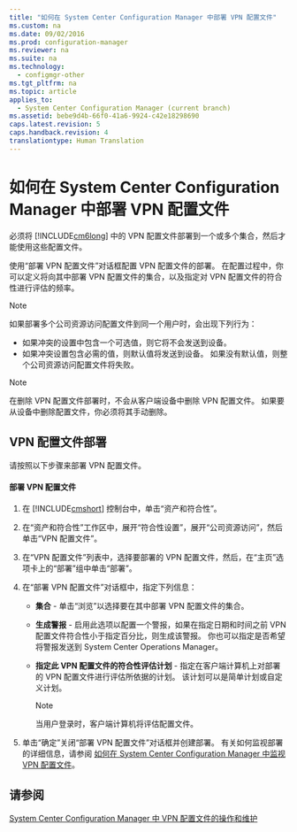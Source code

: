 ```yaml
---
title: "如何在 System Center Configuration Manager 中部署 VPN 配置文件"
ms.custom: na
ms.date: 09/02/2016
ms.prod: configuration-manager
ms.reviewer: na
ms.suite: na
ms.technology: 
  - configmgr-other
ms.tgt_pltfrm: na
ms.topic: article
applies_to: 
  - System Center Configuration Manager (current branch)
ms.assetid: bebe9d4b-66f0-41a6-9924-c42e18298690
caps.latest.revision: 5
caps.handback.revision: 4
translationtype: Human Translation
---
```

# 如何在 System Center Configuration Manager 中部署 VPN 配置文件
必须将 [!INCLUDE[cm6long](../LocTest/includes/cm6long_md.md)] 中的 VPN 配置文件部署到一个或多个集合，然后才能使用这些配置文件。  
  
 使用“部署 VPN 配置文件”对话框配置 VPN 配置文件的部署。 在配置过程中，你可以定义将向其中部署 VPN 配置文件的集合，以及指定对 VPN 配置文件的符合性进行评估的频率。  
  
> [!NOTE]  
>  如果部署多个公司资源访问配置文件到同一个用户时，会出现下列行为：  
>   
>  -   如果冲突的设置中包含一个可选值，则它将不会发送到设备。  
> -   如果冲突设置包含必需的值，则默认值将发送到设备。 如果没有默认值，则整个公司资源访问配置文件将失败。  
  
> [!NOTE]  
>  在删除 VPN 配置文件部署时，不会从客户端设备中删除 VPN 配置文件。 如果要从设备中删除配置文件，你必须将其手动删除。  
  
## VPN 配置文件部署  
 请按照以下步骤来部署 VPN 配置文件。  
  
#### 部署 VPN 配置文件  
  
1.  在 [!INCLUDE[cmshort](../LocTest/includes/cmshort_md.md)] 控制台中，单击“资产和符合性”。  
  
2.  在“资产和符合性”工作区中，展开“符合性设置”，展开“公司资源访问”，然后单击“VPN 配置文件”。  
  
3.  在“VPN 配置文件”列表中，选择要部署的 VPN 配置文件，然后，在“主页”选项卡上的“部署”组中单击“部署”。  
  
4.  在“部署 VPN 配置文件”对话框中，指定下列信息：  
  
    -   **集合** \- 单击“浏览”以选择要在其中部署 VPN 配置文件的集合。  
  
    -   **生成警报** \- 启用此选项以配置一个警报，如果在指定日期和时间之前 VPN 配置文件符合性小于指定百分比，则生成该警报。 你也可以指定是否希望将警报发送到 System Center Operations Manager。  
  
    -   **指定此 VPN 配置文件的符合性评估计划** \- 指定在客户端计算机上对部署的 VPN 配置文件进行评估所依据的计划。 该计划可以是简单计划或自定义计划。  
  
        > [!NOTE]  
        >  当用户登录时，客户端计算机将评估配置文件。  
  
5.  单击“确定”关闭“部署 VPN 配置文件”对话框并创建部署。 有关如何监视部署的详细信息，请参阅 [如何在 System Center Configuration Manager 中监视 VPN 配置文件](../LocTest/How-to-monitor-VPN-profiles-in-System-Center-Configuration-Manager.md)。  
  
## 请参阅  
 [System Center Configuration Manager 中 VPN 配置文件的操作和维护](../LocTest/Operations-and-maintenance-for-VPN-profiles-in-System-Center-Configuration-Manager.md)
